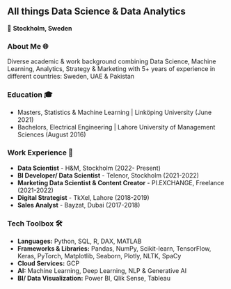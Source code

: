 ## All things Data Science & Data Analytics


📍 **Stockholm, Sweden**

### About Me 🌐
Diverse academic & work background combining Data Science, Machine Learning, Analytics, Strategy & Marketing with 5+ years of experience in different countries: Sweden, UAE & Pakistan

### Education 🎓

- Masters, Statistics & Machine Learning | Linköping University (June 2021)
- Bachelors, Electrical Engineering | Lahore University of Management Sciences (August 2016)

### Work Experience 🌟

- **Data Scientist** - H&M, Stockholm (2022- Present)
- **BI Developer/ Data Scientist** - Telenor, Stockholm (2021-2022)
- **Marketing Data Scientist & Content Creator** - PI.EXCHANGE, Freelance (2021-2022)
- **Digital Strategist** - TkXel, Lahore (2018-2019)
- **Sales Analyst** - Bayzat, Dubai (2017-2018)

### Tech Toolbox 🛠️
- **Languages:** Python, SQL, R, DAX, MATLAB
- **Frameworks & Libraries:** Pandas, NumPy, Scikit-learn, TensorFlow, Keras, PyTorch, Matplotlib, Seaborn, Plotly, NLTK, SpaCy
- **Cloud Services:** GCP
- **AI:** Machine Learning, Deep Learning, NLP & Generative AI
- **BI/ Data Visualization:** Power BI, Qlik Sense, Tableau


